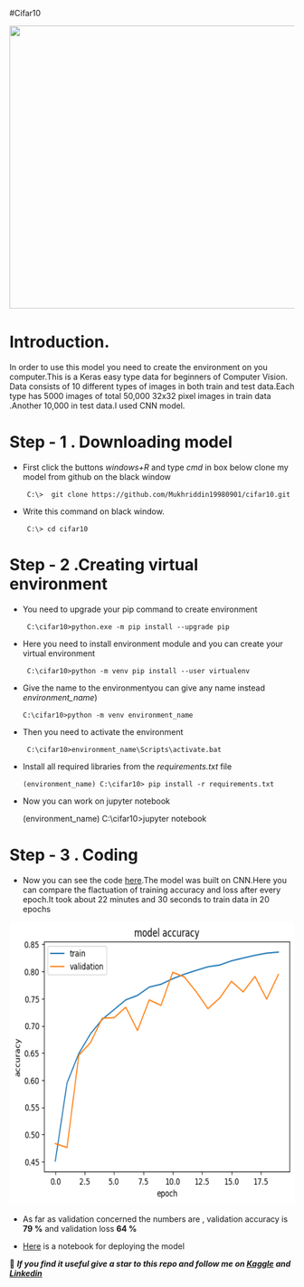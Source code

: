 #Cifar10


<img src="https://production-media.paperswithcode.com/datasets/4fdf2b82-2bc3-4f97-ba51-400322b228b1.png" width="700" height="500" />

# Introduction.
In order to use this model you need to create the environment on you computer.This is a Keras easy type data for beginners of Computer Vision.
Data consists of 10 different types of images in both train and test data.Each type has 5000 images of total 50,000 32x32 pixel images in train data .Another 10,000 in test data.I used CNN model.  


# Step - 1 . Downloading model

- First click the buttons *windows+R*  and type *cmd* in box below clone my model from github on the black window

       C:\>  git clone https://github.com/Mukhriddin19980901/cifar10.git

- Write this command on black window.
 
       C:\> cd cifar10
 
# Step - 2 .Creating virtual environment 

- You need to upgrade your pip command to create environment

       C:\cifar10>python.exe -m pip install --upgrade pip


- Here you need to install environment module and you can create  your virtual environment

       C:\cifar10>python -m venv pip install --user virtualenv
 
 - Give the name to the environmentyou can give any name instead *environment_name*)

       C:\cifar10>python -m venv environment_name

- Then you need to activate the environment

       C:\cifar10>environment_name\Scripts\activate.bat

- Install all required libraries from the *requirements.txt* file

      (environment_name) C:\cifar10> pip install -r requirements.txt

- Now you can work on jupyter notebook

     (environment_name) C:\cifar10>jupyter notebook


# Step - 3 . Coding
 
- Now you can see the code [here](https://github.com/Mukhriddin19980901/cifar10/blob/main/cifar10notebook.ipynb).The model was built on CNN.Here you can compare the flactuation of training accuracy and loss after every epoch.It took about 22 minutes and 30 seconds to train data in 20 epochs


<img src="https://github.com/Mukhriddin19980901/cifar10/blob/main/pictures/cifa10.png" width="700" height="500" />


- As far as validation concerned the numbers are  , validation accuracy is **79 %**  and validation loss **64 %**

- [Here](https://github.com/Mukhriddin19980901/cifar10/blob/main/deploy_cifar10.ipynb) is a notebook for  deploying the model 

🔴 ***If you find it useful give a star to this repo and follow me on [Kaggle](https://www.kaggle.com/muhriddinmalik) and [Linkedin](https://www.linkedin.com/in/mukhriddin-khaydarov-8a9729209?lipi=urn%3Ali%3Apage%3Ad_flagship3_profile_view_base_contact_details%3Bay%2BB1xqoRZKf2DcZnvkRVw%3D%3D)***

